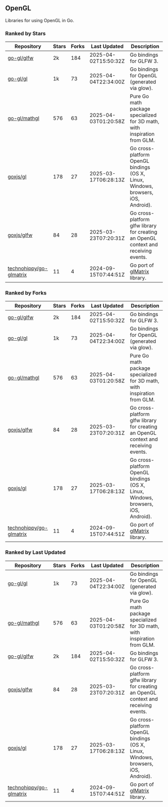 ## OpenGL

Libraries for using OpenGL in Go.

### Ranked by Stars

| Repository | Stars | Forks | Last Updated | Description | 
|------------|-------|-------|--------------|-------------|
| [go-gl/glfw](https://github.com/go-gl/glfw) | 2k | 184 | 2025-04-02T15:50:32Z |  Go bindings for GLFW 3. |
| [go-gl/gl](https://github.com/go-gl/gl) | 1k | 73 | 2025-04-04T22:34:00Z |  Go bindings for OpenGL (generated via glow). |
| [go-gl/mathgl](https://github.com/go-gl/mathgl) | 576 | 63 | 2025-04-03T01:20:58Z |  Pure Go math package specialized for 3D math, with inspiration from GLM. |
| [goxjs/gl](https://github.com/goxjs/gl) | 178 | 27 | 2025-03-17T06:28:13Z |  Go cross-platform OpenGL bindings (OS X, Linux, Windows, browsers, iOS, Android). |
| [goxjs/glfw](https://github.com/goxjs/glfw) | 84 | 28 | 2025-03-23T07:20:31Z |  Go cross-platform glfw library for creating an OpenGL context and receiving events. |
| [technohippy/go-glmatrix](https://github.com/technohippy/go-glmatrix) | 11 | 4 | 2024-09-15T07:44:51Z |  Go port of [glMatrix](https://glmatrix.net/) library. |

### Ranked by Forks

| Repository | Stars | Forks | Last Updated | Description | 
|------------|-------|-------|--------------|-------------|
| [go-gl/glfw](https://github.com/go-gl/glfw) | 2k | 184 | 2025-04-02T15:50:32Z |  Go bindings for GLFW 3. |
| [go-gl/gl](https://github.com/go-gl/gl) | 1k | 73 | 2025-04-04T22:34:00Z |  Go bindings for OpenGL (generated via glow). |
| [go-gl/mathgl](https://github.com/go-gl/mathgl) | 576 | 63 | 2025-04-03T01:20:58Z |  Pure Go math package specialized for 3D math, with inspiration from GLM. |
| [goxjs/glfw](https://github.com/goxjs/glfw) | 84 | 28 | 2025-03-23T07:20:31Z |  Go cross-platform glfw library for creating an OpenGL context and receiving events. |
| [goxjs/gl](https://github.com/goxjs/gl) | 178 | 27 | 2025-03-17T06:28:13Z |  Go cross-platform OpenGL bindings (OS X, Linux, Windows, browsers, iOS, Android). |
| [technohippy/go-glmatrix](https://github.com/technohippy/go-glmatrix) | 11 | 4 | 2024-09-15T07:44:51Z |  Go port of [glMatrix](https://glmatrix.net/) library. |

### Ranked by Last Updated

| Repository | Stars | Forks | Last Updated | Description | 
|------------|-------|-------|--------------|-------------|
| [go-gl/gl](https://github.com/go-gl/gl) | 1k | 73 | 2025-04-04T22:34:00Z |  Go bindings for OpenGL (generated via glow). |
| [go-gl/mathgl](https://github.com/go-gl/mathgl) | 576 | 63 | 2025-04-03T01:20:58Z |  Pure Go math package specialized for 3D math, with inspiration from GLM. |
| [go-gl/glfw](https://github.com/go-gl/glfw) | 2k | 184 | 2025-04-02T15:50:32Z |  Go bindings for GLFW 3. |
| [goxjs/glfw](https://github.com/goxjs/glfw) | 84 | 28 | 2025-03-23T07:20:31Z |  Go cross-platform glfw library for creating an OpenGL context and receiving events. |
| [goxjs/gl](https://github.com/goxjs/gl) | 178 | 27 | 2025-03-17T06:28:13Z |  Go cross-platform OpenGL bindings (OS X, Linux, Windows, browsers, iOS, Android). |
| [technohippy/go-glmatrix](https://github.com/technohippy/go-glmatrix) | 11 | 4 | 2024-09-15T07:44:51Z |  Go port of [glMatrix](https://glmatrix.net/) library. |

